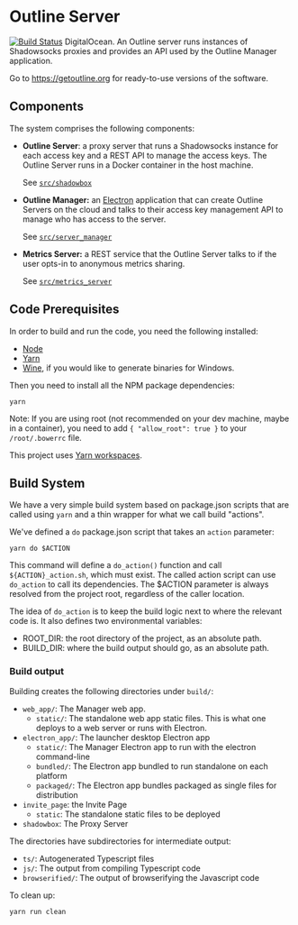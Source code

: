 # Outline Server

[![Build Status](https://travis-ci.org/Jigsaw-Code/outline-server.svg?branch=master)](https://travis-ci.org/Jigsaw-Code/outline-server)
DigitalOcean. An Outline server runs instances of Shadowsocks proxies and
provides an API used by the Outline Manager application.

Go to https://getoutline.org for ready-to-use versions of the software.

## Components

The system comprises the following components:

- **Outline Server**: a proxy server that runs a Shadowsocks instance for each
  access key and a REST API to manage the access keys. The Outline Server runs
  in a Docker container in the host machine.

  See [`src/shadowbox`](src/shadowbox)

- **Outline Manager:** an [Electron](https://electronjs.org/) application that
  can create Outline Servers on the cloud and talks to their access key
  management API to manage who has access to the server.

  See [`src/server_manager`](src/server_manager)

- **Metrics Server:** a REST service that the Outline Server talks to
  if the user opts-in to anonymous metrics sharing.

  See [`src/metrics_server`](src/metrics_server)


## Code Prerequisites

In order to build and run the code, you need the following installed:
  - [Node](https://nodejs.org/)
  - [Yarn](https://yarnpkg.com/en/docs/install)
  - [Wine](https://www.winehq.org/download), if you would like to generate binaries for Windows.

Then you need to install all the NPM package dependencies:
```
yarn
```

Note: If you are using root (not recommended on your dev machine, maybe in a container), you need to add `{ "allow_root": true }` to your `/root/.bowerrc` file.

This project uses [Yarn workspaces](https://yarnpkg.com/blog/2017/08/02/introducing-workspaces/).


## Build System

We have a very simple build system based on package.json scripts that are called using `yarn`
and a thin wrapper for what we call build "actions".

We've defined a `do` package.json script that takes an `action` parameter:
```shell
yarn do $ACTION
```

This command will define a `do_action()` function and call `${ACTION}_action.sh`, which must exist.
The called action script can use `do_action` to call its dependencies. The $ACTION parameter is
always resolved from the project root, regardless of the caller location.

The idea of `do_action` is to keep the build logic next to where the relevant code is.
It also defines two environmental variables:

- ROOT_DIR: the root directory of the project, as an absolute path.
- BUILD_DIR: where the build output should go, as an absolute path.

### Build output

Building creates the following directories under `build/`:
- `web_app/`: The Manager web app.
  - `static/`: The standalone web app static files. This is what one deploys to a web server or runs with Electron.
- `electron_app/`: The launcher desktop Electron app
  - `static/`: The Manager Electron app to run with the electron command-line
  - `bundled/`: The Electron app bundled to run standalone on each platform
  - `packaged/`: The Electron app bundles packaged as single files for distribution
- `invite_page`: the Invite Page
  - `static`: The standalone static files to be deployed
- `shadowbox`: The Proxy Server

The directories have subdirectories for intermediate output:
- `ts/`: Autogenerated Typescript files
- `js/`: The output from compiling Typescript code
- `browserified/`: The output of browserifying the Javascript code

To clean up:
```
yarn run clean
```

